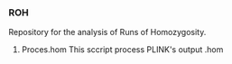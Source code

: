 ### ROH

Repository for the analysis of Runs of Homozygosity.


1. Proces.hom
  This sccript process PLINK's output .hom

